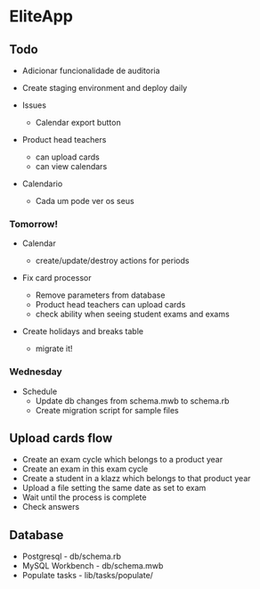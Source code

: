 # EliteApp

## Todo

* Adicionar funcionalidade de auditoria
* Create staging environment and deploy daily

* Issues
  * Calendar export button

* Product head teachers
  * can upload cards
  * can view calendars

* Calendario
  * Cada um pode ver os seus

### Tomorrow!

* Calendar
  * create/update/destroy actions for periods

* Fix card processor 
  * Remove parameters from database
  * Product head teachers can upload cards
  * check ability when seeing student exams and exams

* Create holidays and breaks table
  * migrate it!

### Wednesday

* Schedule
  * Update db changes from schema.mwb to schema.rb
  * Create migration script for sample files

## Upload cards flow

* Create an exam cycle which belongs to a product year
* Create an exam in this exam cycle
* Create a student in a klazz which belongs to that product year
* Upload a file setting the same date as set to exam
* Wait until the process is complete
* Check answers



## Database

* Postgresql - db/schema.rb 
* MySQL Workbench - db/schema.mwb
* Populate tasks - lib/tasks/populate/
